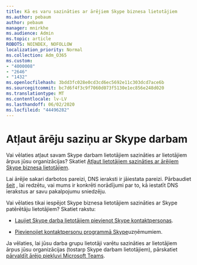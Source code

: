 ```yaml
---
title: Kā es varu sazināties ar ārējiem Skype biznesa lietotājiem
ms.author: pebaum
author: pebaum
manager: mnirkhe
ms.audience: Admin
ms.topic: article
ROBOTS: NOINDEX, NOFOLLOW
localization_priority: Normal
ms.collection: Adm_O365
ms.custom:
- "4000008"
- "2646"
- "1432"
ms.openlocfilehash: 3bdd3fc028e0cd3cd6ec5692e11c303dcd7ace6b
ms.sourcegitcommit: bc7d6f4f3c9f7060d073f5130e1ec856e248d020
ms.translationtype: MT
ms.contentlocale: lv-LV
ms.lasthandoff: 06/02/2020
ms.locfileid: "44496282"
---
```

# <a name="allow-external-communications-with-skype-for-business"></a>Atļaut ārēju saziņu ar Skype darbam 

Vai vēlaties atļaut savam Skype darbam lietotājiem sazināties ar lietotājiem ārpus jūsu organizācijas? Skatiet [Atļaut lietotājiem sazināties ar ārējiem Skype biznesa lietotājiem](https://docs.microsoft.com/skypeforbusiness/set-up-skype-for-business-online/allow-users-to-contact-external-skype-for-business-users).

Lai ārējie sakari darbotos pareizi, DNS ieraksti ir jāiestata pareizi. Pārbaudiet [šeit](https://docs.microsoft.com/microsoft-365/admin/get-help-with-domains/set-up-your-domain-host-specific-instructions) , lai redzētu, vai mums ir konkrēti norādījumi par to, kā iestatīt DNS ierakstus ar savu pakalpojumu sniedzēju. 

Vai vēlaties tikai iespējot Skype biznesa lietotājiem sazināties ar Skype patērētāju lietotājiem? Skatiet rakstu:

- [Ļaujiet Skype darba lietotājiem pievienot Skype kontaktpersonas](https://docs.microsoft.com/skypeforbusiness/set-up-skype-for-business-online/let-skype-for-business-users-add-skype-contacts). 

- [Pievienojiet kontaktpersonu programmā Skype](https://support.office.com/article/add-a-contact-in-skype-for-business-89338023-2adf-4f5c-90b6-f8b6f72fadd1)uzņēmumiem.


Ja vēlaties, lai jūsu darba grupu lietotāji varētu sazināties ar lietotājiem ārpus jūsu organizācijas (tostarp Skype darbam lietotājiem), pārskatiet [pārvaldīt ārējo piekļuvi Microsoft Teams](https://docs.microsoft.com/microsoftteams/let-your-teams-users-communicate-with-other-people). 